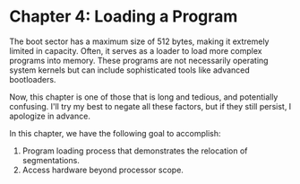 # Chapter 4: Loading a Program

The boot sector has a maximum size of 512 bytes, making it extremely limited in capacity.
Often, it serves as a loader to load more complex programs into memory. These programs are
not necessarily operating system kernels but can include sophisticated tools like advanced
bootloaders.

Now, this chapter is one of those that is long and tedious, and potentially confusing.
I'll try my best to negate all these factors, but if they still persist, I apologize in advance.

In this chapter, we have the following goal to accomplish:
1. Program loading process that demonstrates the relocation of segmentations.
2. Access hardware beyond processor scope.



